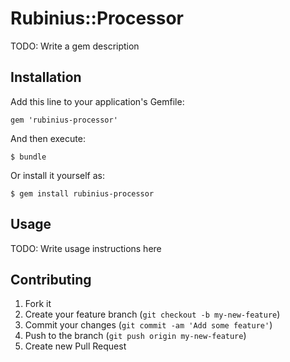 # Rubinius::Processor

TODO: Write a gem description

## Installation

Add this line to your application's Gemfile:

    gem 'rubinius-processor'

And then execute:

    $ bundle

Or install it yourself as:

    $ gem install rubinius-processor

## Usage

TODO: Write usage instructions here

## Contributing

1. Fork it
2. Create your feature branch (`git checkout -b my-new-feature`)
3. Commit your changes (`git commit -am 'Add some feature'`)
4. Push to the branch (`git push origin my-new-feature`)
5. Create new Pull Request

